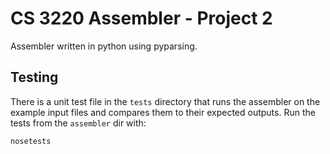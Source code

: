 
# CS 3220 Assembler - Project 2

Assembler written in python using pyparsing.


## Testing

There is a unit test file in the `tests` directory that runs the assembler on the example input files and compares them to their expected outputs.  Run the tests from the `assembler` dir with:

~~~{.sh}
nosetests
~~~
